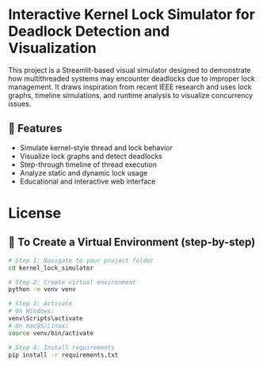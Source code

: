 # Interactive Kernel Lock Simulator for Deadlock Detection and Visualization

This project is a Streamlit-based visual simulator designed to demonstrate how multithreaded systems may encounter deadlocks due to improper lock management. It draws inspiration from recent IEEE research and uses lock graphs, timeline simulations, and runtime analysis to visualize concurrency issues.

## 🔧 Features

- Simulate kernel-style thread and lock behavior
- Visualize lock graphs and detect deadlocks
- Step-through timeline of thread execution
- Analyze static and dynamic lock usage
- Educational and interactive web interface









# License


## 📌 To Create a Virtual Environment (step-by-step)

```bash
# Step 1: Navigate to your project folder
cd kernel_lock_simulator

# Step 2: Create virtual environment
python -m venv venv

# Step 3: Activate
# On Windows:
venv\Scripts\activate
# On macOS/Linux:
source venv/bin/activate

# Step 4: Install requirements
pip install -r requirements.txt


